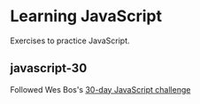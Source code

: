 # Learning JavaScript
Exercises to practice JavaScript.

## javascript-30
Followed Wes Bos's [30-day JavaScript challenge](https://www.youtube.com/playlist?list=PLu8EoSxDXHP6CGK4YVJhL_VWetA865GOH)